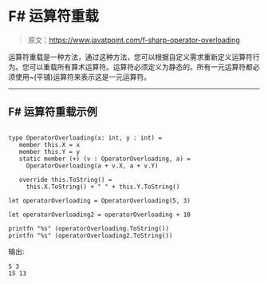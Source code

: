 # F# 运算符重载

> 原文：<https://www.javatpoint.com/f-sharp-operator-overloading>

运算符重载是一种方法，通过这种方法，您可以根据自定义需求重新定义运算符行为。您可以重载所有算术运算符。运算符必须定义为静态的。所有一元运算符都必须使用~(平铺)运算符来表示这是一元运算符。

* * *

## F# 运算符重载示例

```

type OperatorOverloading(x: int, y : int) =
   member this.X = x
   member this.Y = y
   static member (+) (v : OperatorOverloading, a) =
     OperatorOverloading(a + v.X, a + v.Y)

   override this.ToString() =
     this.X.ToString() + " " + this.Y.ToString()

let operatorOverloading = OperatorOverloading(5, 3)

let operatorOverloading2 = operatorOverloading + 10

printfn "%s" (operatorOverloading.ToString())
printfn "%s" (operatorOverloading2.ToString())

```

输出:

```
5 3
15 13

```